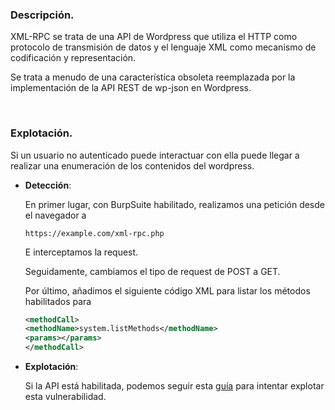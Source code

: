 ### Descripción.

XML-RPC se trata de una API de Wordpress que utiliza el HTTP como protocolo de transmisión de datos y el lenguaje XML como mecanismo de codificación y representación.

Se trata a menudo de una característica obsoleta reemplazada por la implementación de la API REST de wp-json en Wordpress.

<br>

### Explotación.

Si un usuario no autenticado puede interactuar con ella puede llegar a realizar una enumeración de los contenidos del wordpress.

- **Detección**:

    En primer lugar, con BurpSuite habilitado, realizamos una petición desde el navegador a 

    ```
    https://example.com/xml-rpc.php
    ```

    E interceptamos la request. 

    Seguidamente, cambiamos el tipo de request de POST a GET.

    Por último, añadimos el siguiente código XML para listar los métodos habilitados para 

    ```xml
    <methodCall>
    <methodName>system.listMethods</methodName>
    <params></params>
    </methodCall>
    ```

- **Explotación**:

    Si la API está habilitada, podemos seguir esta [guía](https://book.hacktricks.xyz/network-services-pentesting/pentesting-web/wordpress) para intentar explotar esta vulnerabilidad.